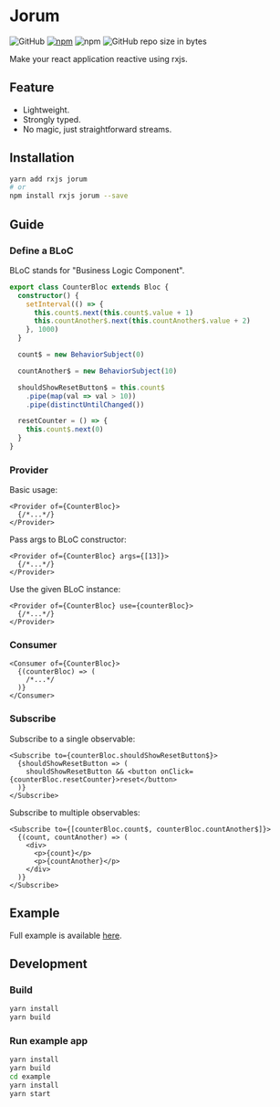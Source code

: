 #  Jorum

![GitHub](https://img.shields.io/github/license/awmleer/jorum.svg)
[![npm](https://img.shields.io/npm/v/jorum.svg)](https://www.npmjs.com/package/jorum)
![npm](https://img.shields.io/npm/dw/jorum.svg)
![GitHub repo size in bytes](https://img.shields.io/github/repo-size/awmleer/jorum.svg)

Make your react application reactive using rxjs.

## Feature

- Lightweight.
- Strongly typed.
- No magic, just straightforward streams.

## Installation

```bash
yarn add rxjs jorum
# or
npm install rxjs jorum --save
```

## Guide

### Define a BLoC

BLoC stands for "Business Logic Component".

```typescript
export class CounterBloc extends Bloc {
  constructor() {
    setInterval(() => {
      this.count$.next(this.count$.value + 1)
      this.countAnother$.next(this.countAnother$.value + 2)
    }, 1000)
  }

  count$ = new BehaviorSubject(0)

  countAnother$ = new BehaviorSubject(10)

  shouldShowResetButton$ = this.count$
    .pipe(map(val => val > 10))
    .pipe(distinctUntilChanged())

  resetCounter = () => {
    this.count$.next(0)
  }
}
```

### Provider

Basic usage:

```tsx
<Provider of={CounterBloc}>
  {/*...*/}
</Provider>
```

Pass args to BLoC constructor:

```tsx
<Provider of={CounterBloc} args={[13]}>
  {/*...*/}
</Provider>
```

Use the given BLoC instance:

```tsx
<Provider of={CounterBloc} use={counterBloc}>
  {/*...*/}
</Provider>
```

### Consumer

```tsx
<Consumer of={CounterBloc}>
  {(counterBloc) => (
    /*...*/
  )}
</Consumer>
```

### Subscribe

Subscribe to a single observable:

```tsx
<Subscribe to={counterBloc.shouldShowResetButton$}>
  {shouldShowResetButton => (
    shouldShowResetButton && <button onClick={counterBloc.resetCounter}>reset</button>
  )}
</Subscribe>
```

Subscribe to multiple observables:

```tsx
<Subscribe to={[counterBloc.count$, counterBloc.countAnother$]}>
  {(count, countAnother) => (
    <div>
      <p>{count}</p>
      <p>{countAnother}</p>
    </div>
  )}
</Subscribe>
```

## Example

Full example is available [here](https://github.com/awmleer/jorum/tree/master/example).

## Development

### Build

```bash
yarn install
yarn build
```

### Run example app

```bash
yarn install
yarn build
cd example
yarn install
yarn start
```

